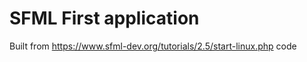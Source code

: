 # SFML First application 

Built from https://www.sfml-dev.org/tutorials/2.5/start-linux.php code



